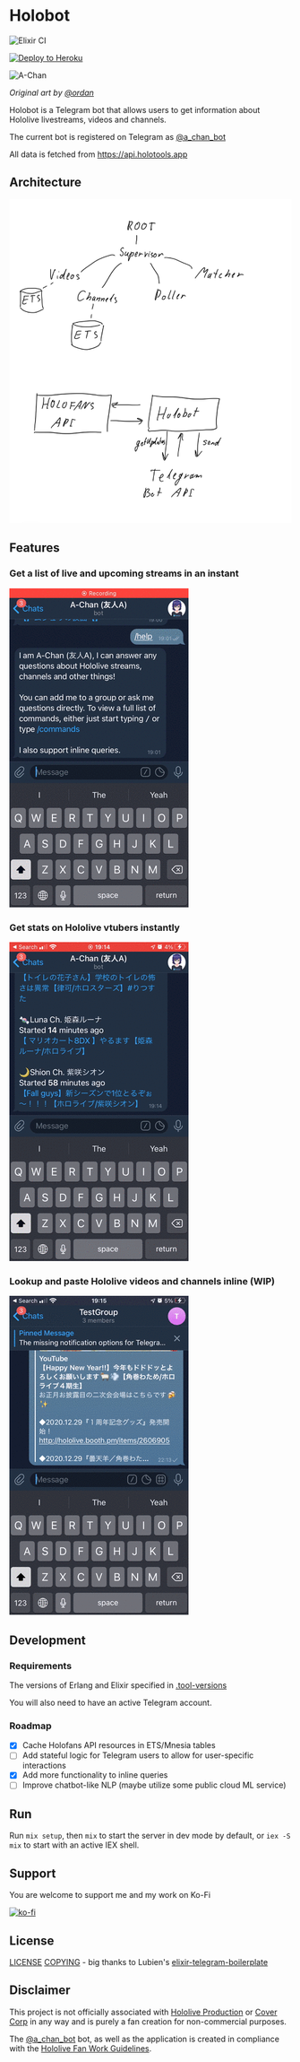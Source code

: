 # Holobot

![Elixir CI](https://github.com/DaniruKun/holobot-tg/workflows/Elixir%20CI/badge.svg)

[![Deploy to Heroku](https://www.herokucdn.com/deploy/button.svg)](https://heroku.com/deploy)

<img src="https://static.miraheze.org/hololivewiki/thumb/8/8a/Illustrator_Artwork_-_A-Chan_01.jpg/301px-Illustrator_Artwork_-_A-Chan_01.jpg" alt="A-Chan" width="200"/>

_Original art by [@ordan](https://twitter.com/ordan)_

Holobot is a Telegram bot that allows users to get information about Hololive livestreams, videos and channels.

The current bot is registered on Telegram as [@a_chan_bot](https://t.me/a_chan_bot)

All data is fetched from <https://api.holotools.app>

## Architecture

<img src="doc/architecture.jpeg" width="800">

## Features

### Get a list of live and upcoming streams in an instant

![streams](doc/streams.gif)

### Get stats on Hololive vtubers instantly

![channels](doc/channels.gif)

### Lookup and paste Hololive videos and channels inline (WIP)

![inline](doc/inline.gif)

## Development

### Requirements

The versions of Erlang and Elixir specified in [.tool-versions](.tool-versions)

You will also need to have an active Telegram account.

### Roadmap

- [x] Cache Holofans API resources in ETS/Mnesia tables
- [ ] Add stateful logic for Telegram users to allow for user-specific interactions
- [x] Add more functionality to inline queries
- [ ] Improve chatbot-like NLP (maybe utilize some public cloud ML service)

## Run

Run `mix setup`, then `mix` to start the server in dev mode by default, or `iex -S mix` to start with an active IEX shell.

## Support

You are welcome to support me and my work on Ko-Fi

[![ko-fi](https://ko-fi.com/img/githubbutton_sm.svg)](https://ko-fi.com/I3I61NHVO)

## License

[LICENSE](LICENSE)
[COPYING](COPYING) - big thanks to Lubien's [elixir-telegram-boilerplate](https://github.com/lubien/elixir-telegram-bot-boilerplate)

## Disclaimer

This project is not officially associated with [Hololive Production](https://en.hololive.tv/) or [Cover Corp](https://cover-corp.com/) in any way and is purely a fan creation for non-commercial purposes.

The [@a_chan_bot](https://t.me/a_chan_bot) bot, as well as the application is created in compliance with the [Hololive Fan Work Guidelines](https://en.hololive.tv/terms).
